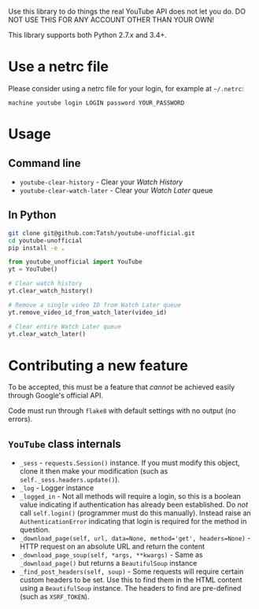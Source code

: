 Use this library to do things the real YouTube API does not let you do. DO NOT USE THIS FOR ANY ACCOUNT OTHER THAN YOUR OWN!

This library supports both Python 2.7.x and 3.4+.

# Use a netrc file

Please consider using a netrc file for your login, for example at `~/.netrc`:

```
machine youtube login LOGIN password YOUR_PASSWORD
```

# Usage

## Command line

* `youtube-clear-history` - Clear your *Watch History*
* `youtube-clear-watch-later` - Clear your *Watch Later* queue

## In Python

```bash
git clone git@github.com:Tatsh/youtube-unofficial.git
cd youtube-unofficial
pip install -e .
```

```python
from youtube_unofficial import YouTube
yt = YouTube()

# Clear watch history
yt.clear_watch_history()

# Remove a single video ID from Watch Later queue
yt.remove_video_id_from_watch_later(video_id)

# Clear entire Watch Later queue
yt.clear_watch_later()
```

# Contributing a new feature

To be accepted, this must be a feature that *cannot* be achieved easily through Google's official API.

Code must run through `flake8` with default settings with no output (no errors).

## `YouTube` class internals

* `_sess` - `requests.Session()` instance. If you must modify this object, clone it then make your modification (such as `self._sess.headers.update()`).
* `_log` - Logger instance
* `_logged_in` - Not all methods will require a login, so this is a boolean value indicating if authentication has already been established. Do *not* call `self.login()` (programmer must do this manually). Instead raise an `AuthenticationError` indicating that login is required for the method in question.
* `_download_page(self, url, data=None, method='get', headers=None)` - HTTP request on an absolute URL and return the content
* `_download_page_soup(self, *args, **kwargs)` - Same as `_download_page()` but returns a `BeautifulSoup` instance
* `_find_post_headers(self, soup)` - Some requests will require certain custom headers to be set. Use this to find them in the HTML content using a `BeautifulSoup` instance. The headers to find are pre-defined (such as `XSRF_TOKEN`).
